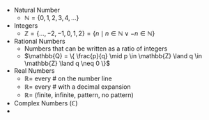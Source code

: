 - Natural Number
	- $\mathbb{N} = \{ 0, 1, 2, 3, 4, ... \}$
- Integers
	- $\mathbb{Z} = \{ ..., -2, -1, 0, 1, 2 \} = \{ n \mid n \in \mathbb{N} \lor -n \in \mathbb{N} \}$
- Rational Numbers
	- Numbers that can be written as a ratio of integers
	- $\mathbb{Q} = \{ \frac{p}{q} \mid p \in \mathbb{Z} \land q \in \mathbb{Z} \land q \neq 0 \}$
- Real Numbers
	- $\mathbb{R} =$ every # on the number line
	- $\mathbb{R} =$ every # with a decimal expansion
	- $\mathbb{R} =$ (finite, infinite, pattern, no pattern)
- Complex Numbers ($\mathbb{C}$)
- 